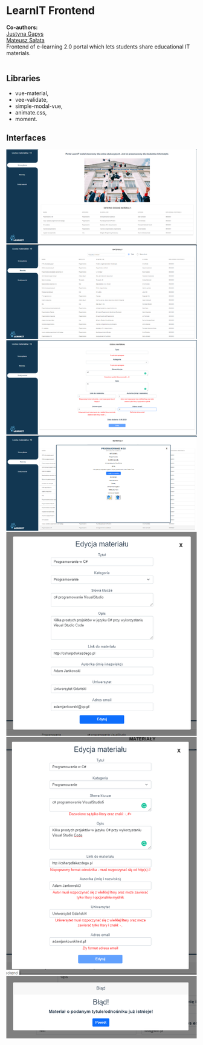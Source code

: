 # LearnIT Frontend
**Co-authors:**<br />
[Justyna Gapys](https://github.com/justynagapys)<br />
[Mateusz Sałata](https://github.com/mateuszsalata1108)<br />
Frontend of e-learning 2.0 portal which lets students share educational IT materials.<br/><br/>

## Libraries
- vue-material,
- vee-validate,
- simple-modal-vue,
- animate.css,
- moment.

## Interfaces
![Home](https://github.com/KarolinaLewinska/LearnIT-Vue.js/blob/main/Interfaces/home.PNG)
![Materials](https://github.com/KarolinaLewinska/LearnIT-Vue.js/blob/main/Interfaces/materials.PNG)
![Add](https://github.com/KarolinaLewinska/LearnIT-Vue.js/blob/main/Interfaces/add.PNG)
![Details](https://github.com/KarolinaLewinska/LearnIT-Vue.js/blob/main/Interfaces/details.PNG)
![Edit](https://github.com/KarolinaLewinska/LearnIT-Vue.js/blob/main/Interfaces/edit.PNG)
![EditWithValidation](https://github.com/KarolinaLewinska/LearnIT-Vue.js/blob/main/Interfaces/editWithValidation.PNG)
![Error](https://github.com/KarolinaLewinska/LearnIT-Vue.js/blob/main/Interfaces/Error.PNG)
